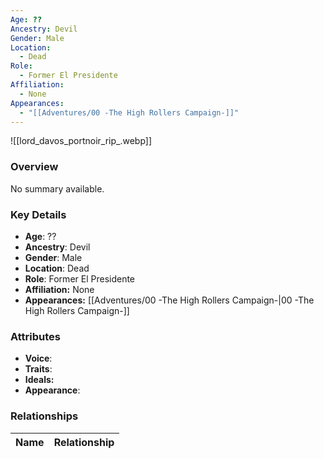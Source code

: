 ```yaml
---
Age: ??
Ancestry: Devil
Gender: Male
Location:
  - Dead
Role:
  - Former El Presidente
Affiliation:
  - None
Appearances:
  - "[[Adventures/00 -The High Rollers Campaign-]]"
---
```


![[lord_davos_portnoir_rip_.webp]]

### Overview
No summary available.

### Key Details
- **Age**: ??
- **Ancestry**: Devil
- **Gender**: Male
- **Location**: Dead
- **Role**: Former El Presidente
- **Affiliation:** None
- **Appearances:** [[Adventures/00 -The High Rollers Campaign-\|00 -The High Rollers Campaign-]]

### Attributes
- **Voice**: 
- **Traits**: 
- **Ideals:** 
- **Appearance**:

### Relationships

| Name  | Relationship |
| ----- | ------------ |
